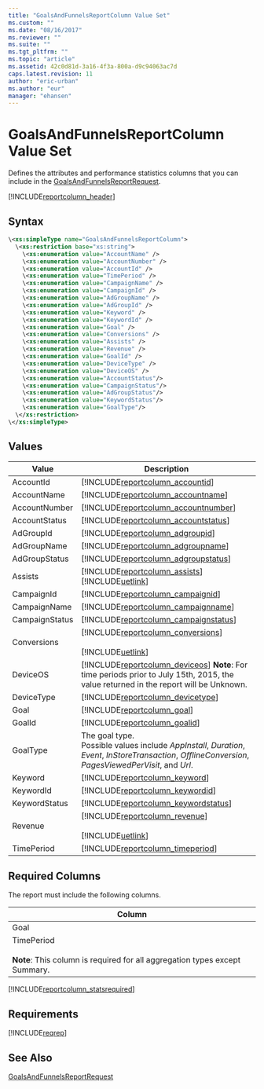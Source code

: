 ```yaml
---
title: "GoalsAndFunnelsReportColumn Value Set"
ms.custom: ""
ms.date: "08/16/2017"
ms.reviewer: ""
ms.suite: ""
ms.tgt_pltfrm: ""
ms.topic: "article"
ms.assetid: 42c0d81d-3a16-4f3a-800a-d9c94063ac7d
caps.latest.revision: 11
author: "eric-urban"
ms.author: "eur"
manager: "ehansen"
---
```

# GoalsAndFunnelsReportColumn Value Set
Defines the attributes and performance statistics columns that you can include in the [GoalsAndFunnelsReportRequest](../reporting-api/goalsandfunnelsreportrequest-data-object.md).

[!INCLUDE[reportcolumn_header](../reporting-api/includes/reportcolumn-header.md)]
## Syntax

```xml
\<xs:simpleType name="GoalsAndFunnelsReportColumn">
  \<xs:restriction base="xs:string">
    \<xs:enumeration value="AccountName" />
    \<xs:enumeration value="AccountNumber" />
    \<xs:enumeration value="AccountId" />
    \<xs:enumeration value="TimePeriod" />
    \<xs:enumeration value="CampaignName" />
    \<xs:enumeration value="CampaignId" />
    \<xs:enumeration value="AdGroupName" />
    \<xs:enumeration value="AdGroupId" />
    \<xs:enumeration value="Keyword" />
    \<xs:enumeration value="KeywordId" />
    \<xs:enumeration value="Goal" />
    \<xs:enumeration value="Conversions" />
    \<xs:enumeration value="Assists" />
    \<xs:enumeration value="Revenue" />
    \<xs:enumeration value="GoalId" />
    \<xs:enumeration value="DeviceType" />
    \<xs:enumeration value="DeviceOS" />
    \<xs:enumeration value="AccountStatus"/>
    \<xs:enumeration value="CampaignStatus"/>
    \<xs:enumeration value="AdGroupStatus"/>
    \<xs:enumeration value="KeywordStatus"/>
    \<xs:enumeration value="GoalType"/>
  \</xs:restriction>
\</xs:simpleType>
```

## Values

|Value|Description|
|---------|---------------|
|AccountId|[!INCLUDE[reportcolumn_accountid](../reporting-api/includes/reportcolumn-accountid.md)]|
|AccountName|[!INCLUDE[reportcolumn_accountname](../reporting-api/includes/reportcolumn-accountname.md)]|
|AccountNumber|[!INCLUDE[reportcolumn_accountnumber](../reporting-api/includes/reportcolumn-accountnumber.md)]|
|AccountStatus|[!INCLUDE[reportcolumn_accountstatus](../reporting-api/includes/reportcolumn-accountstatus.md)]|
|AdGroupId|[!INCLUDE[reportcolumn_adgroupid](../reporting-api/includes/reportcolumn-adgroupid.md)]|
|AdGroupName|[!INCLUDE[reportcolumn_adgroupname](../reporting-api/includes/reportcolumn-adgroupname.md)]|
|AdGroupStatus|[!INCLUDE[reportcolumn_adgroupstatus](../reporting-api/includes/reportcolumn-adgroupstatus.md)]|
|Assists|[!INCLUDE[reportcolumn_assists](../reporting-api/includes/reportcolumn-assists.md)][!INCLUDE[uetlink](../reporting-api/includes/uetlink.md)]|
|CampaignId|[!INCLUDE[reportcolumn_campaignid](../reporting-api/includes/reportcolumn-campaignid.md)]|
|CampaignName|[!INCLUDE[reportcolumn_campaignname](../reporting-api/includes/reportcolumn-campaignname.md)]|
|CampaignStatus|[!INCLUDE[reportcolumn_campaignstatus](../reporting-api/includes/reportcolumn-campaignstatus.md)]|
|Conversions|[!INCLUDE[reportcolumn_conversions](../reporting-api/includes/reportcolumn-conversions.md)]<br/><br/>[!INCLUDE[uetlink](../reporting-api/includes/uetlink.md)]|
|DeviceOS|[!INCLUDE[reportcolumn_deviceos](../reporting-api/includes/reportcolumn-deviceos.md)] **Note**: For time periods prior to July 15th, 2015, the value returned in the report will be Unknown.|
|DeviceType|[!INCLUDE[reportcolumn_devicetype](../reporting-api/includes/reportcolumn-devicetype.md)]|
|Goal|[!INCLUDE[reportcolumn_goal](../reporting-api/includes/reportcolumn-goal.md)]|
|GoalId|[!INCLUDE[reportcolumn_goalid](../reporting-api/includes/reportcolumn-goalid.md)]|
|GoalType|The goal type.<br/>Possible values include *AppInstall*, *Duration*, *Event*, *InStoreTransaction*, *OfflineConversion*, *PagesViewedPerVisit*, and *Url*.|
|Keyword|[!INCLUDE[reportcolumn_keyword](../reporting-api/includes/reportcolumn-keyword.md)]|
|KeywordId|[!INCLUDE[reportcolumn_keywordid](../reporting-api/includes/reportcolumn-keywordid.md)]|
|KeywordStatus|[!INCLUDE[reportcolumn_keywordstatus](../reporting-api/includes/reportcolumn-keywordstatus.md)]|
|Revenue|[!INCLUDE[reportcolumn_revenue](../reporting-api/includes/reportcolumn-revenue.md)]<br/><br/>[!INCLUDE[uetlink](../reporting-api/includes/uetlink.md)]|
|TimePeriod|[!INCLUDE[reportcolumn_timeperiod](../reporting-api/includes/reportcolumn-timeperiod.md)]|

## <a name="requiredcolumns"></a>Required Columns
The report must include the following columns.

|Column|
|----------|
|Goal|
|TimePeriod<br /><br />**Note**: This column is required for all aggregation types except Summary.|
[!INCLUDE[reportcolumn_statsrequired](../reporting-api/includes/reportcolumn-statsrequired.md)]
## Requirements
[!INCLUDE[reqrep](../reporting-api/includes/reqrep.md)]
## See Also
[GoalsAndFunnelsReportRequest](../reporting-api/goalsandfunnelsreportrequest-data-object.md)

